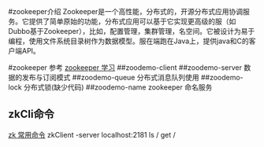 #zookeeper介绍
    Zookeeper是一个高性能，分布式的，开源分布式应用协调服务。它提供了简单原始的功能，分布式应用可以基于它实现更高级的服（如Dubbo基于Zookeeper），比如，配置管理，集群管理，名空间。它被设计为易于编程，使用文件系统目录树作为数据模型。服在端跑在Java上，提供java和C的客户端API。

#zookeeper 参考
[zookeeper 学习](http://blog.csdn.net/zuoanyinxiang/article/details/50937892)
##zoodemo-client
##zoodemo-server
    数据的发布与订阅模式
##zoodemo-queue
    分布式消息队列使用
##zoodemo-lock
    分布式锁(缺少代码)
##zoodemo-name
    zookeeper 命名服务
## zkCli命令
[zk 常用命令](http://www.cnblogs.com/likehua/p/3999588.html)
    zkClient -server localhost:2181
    ls /
    get /
